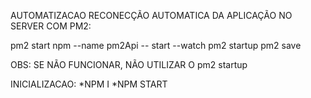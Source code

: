 AUTOMATIZACAO RECONECÇÃO AUTOMATICA DA APLICAÇÃO NO SERVER COM PM2:

pm2 start npm --name pm2Api -- start --watch
pm2 startup
pm2 save

OBS: SE NÃO FUNCIONAR, NÃO UTILIZAR O pm2 startup

INICIALIZACAO:
*NPM I
*NPM START